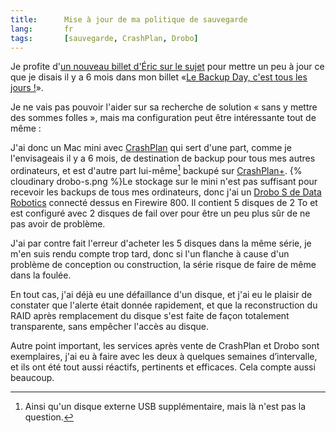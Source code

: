 ```yaml
---
title:      Mise à jour de ma politique de sauvegarde
lang:       fr
tags:       [sauvegarde, CrashPlan, Drobo]
---
```


Je profite d'[un nouveau billet d'Éric sur le sujet](http://n.survol.fr/n/aujourdhui-cest-encore-backup-day) pour mettre un peu à jour ce que je disais il y a 6 mois dans mon billet «[Le Backup Day, c'est tous les jours !](/2012/08/le-backup-day-c-est-tous-les-jours.html)».

Je ne vais pas pouvoir l'aider sur sa recherche de solution « sans y mettre des sommes folles », mais ma configuration peut être intéressante tout de même :

J'ai donc un Mac mini avec [CrashPlan](http://crashplan.com/) qui sert d'une part, comme je l'envisageais il y a 6 mois, de destination de backup pour tous mes autres ordinateurs, et est d'autre part lui-même[^1] backupé sur [CrashPlan+](http://www.crashplan.com/consumer/crashplan-plus.html).
{% cloudinary drobo-s.png %}Le stockage sur le mini n'est pas suffisant pour recevoir les backups de tous mes ordinateurs, donc j'ai un [Drobo S de Data Robotics](http://www.amazon.fr/gp/product/B001CSZMRK/ref=as_li_ss_tl?ie=UTF8&camp=1642&creative=19458&creativeASIN=B001CSZMRK&linkCode=as2&tag=gasteroprod-21) connecté dessus en Firewire 800. Il contient 5 disques de 2 To et est configuré avec 2 disques de fail over pour être un peu plus sûr de ne pas avoir de problème.

J'ai par contre fait l'erreur d'acheter les 5 disques dans la même série, je m'en suis rendu compte trop tard, donc si l'un flanche à cause d'un problème de conception ou construction, la série risque de faire de même dans la foulée.

En tout cas, j'ai déjà eu une défaillance d'un disque, et j'ai eu le plaisir de constater que l'alerte était donnée rapidement, et que la reconstruction du RAID après remplacement du disque s'est faite de façon totalement transparente, sans empêcher l'accès au disque.

Autre point important, les services après vente de CrashPlan et Drobo sont exemplaires, j'ai eu à faire avec les deux à quelques semaines d’intervalle, et ils ont été tout aussi réactifs, pertinents et efficaces. Cela compte aussi beaucoup.

[^1]: Ainsi qu'un disque externe USB supplémentaire, mais là n'est pas la question.
